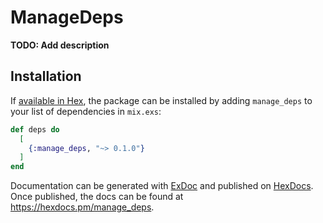 # ManageDeps

**TODO: Add description**

## Installation

If [available in Hex](https://hex.pm/docs/publish), the package can be installed
by adding `manage_deps` to your list of dependencies in `mix.exs`:

```elixir
def deps do
  [
    {:manage_deps, "~> 0.1.0"}
  ]
end
```

Documentation can be generated with [ExDoc](https://github.com/elixir-lang/ex_doc)
and published on [HexDocs](https://hexdocs.pm). Once published, the docs can
be found at <https://hexdocs.pm/manage_deps>.

